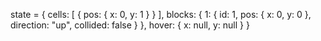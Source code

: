 state = {
  cells: [
    {
      pos: { x: 0, y: 1 }
    }
  ],
  blocks: {
    1:
      {
        id: 1,
        pos: { x: 0, y: 0 },
        direction: "up",
        collided: false
      }
  },
  hover: { x: null, y: null }
}
